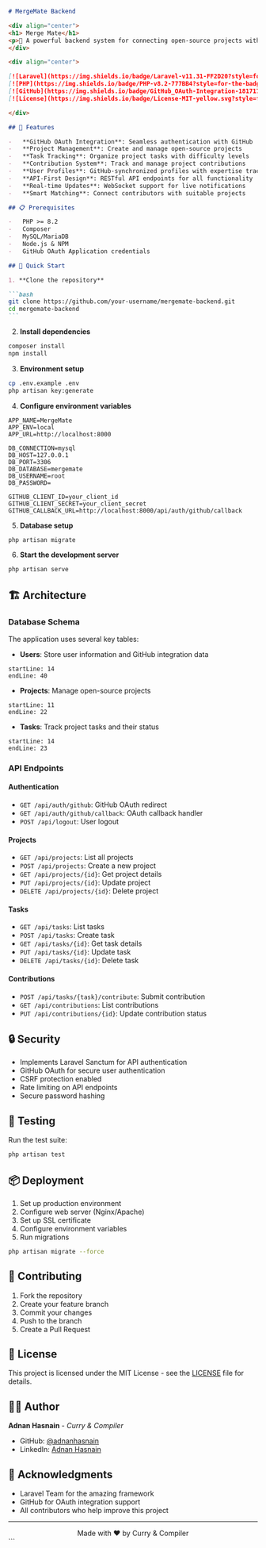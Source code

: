 ````markdown
# MergeMate Backend

<div align="center">
<h1> Merge Mate</h1>
<p>🚀 A powerful backend system for connecting open-source projects with contributors</p>
</div>

<div align="center">

[![Laravel](https://img.shields.io/badge/Laravel-v11.31-FF2D20?style=for-the-badge&logo=laravel&logoColor=white)](https://laravel.com)
[![PHP](https://img.shields.io/badge/PHP-v8.2-777BB4?style=for-the-badge&logo=php&logoColor=white)](https://php.net)
[![GitHub](https://img.shields.io/badge/GitHub_OAuth-Integration-181717?style=for-the-badge&logo=github&logoColor=white)](https://github.com)
[![License](https://img.shields.io/badge/License-MIT-yellow.svg?style=for-the-badge)](LICENSE)

</div>

## 🌟 Features

-   **GitHub OAuth Integration**: Seamless authentication with GitHub
-   **Project Management**: Create and manage open-source projects
-   **Task Tracking**: Organize project tasks with difficulty levels
-   **Contribution System**: Track and manage project contributions
-   **User Profiles**: GitHub-synchronized profiles with expertise tracking
-   **API-First Design**: RESTful API endpoints for all functionality
-   **Real-time Updates**: WebSocket support for live notifications
-   **Smart Matching**: Connect contributors with suitable projects

## 📋 Prerequisites

-   PHP >= 8.2
-   Composer
-   MySQL/MariaDB
-   Node.js & NPM
-   GitHub OAuth Application credentials

## 🚀 Quick Start

1. **Clone the repository**

```bash
git clone https://github.com/your-username/mergemate-backend.git
cd mergemate-backend
```
````

2. **Install dependencies**

```bash
composer install
npm install
```

3. **Environment setup**

```bash
cp .env.example .env
php artisan key:generate
```

4. **Configure environment variables**

```env
APP_NAME=MergeMate
APP_ENV=local
APP_URL=http://localhost:8000

DB_CONNECTION=mysql
DB_HOST=127.0.0.1
DB_PORT=3306
DB_DATABASE=mergemate
DB_USERNAME=root
DB_PASSWORD=

GITHUB_CLIENT_ID=your_client_id
GITHUB_CLIENT_SECRET=your_client_secret
GITHUB_CALLBACK_URL=http://localhost:8000/api/auth/github/callback
```

5. **Database setup**

```bash
php artisan migrate
```

6. **Start the development server**

```bash
php artisan serve
```

## 🏗️ Architecture

### Database Schema

The application uses several key tables:

-   **Users**: Store user information and GitHub integration data

```php:database/migrations/0001_01_01_000000_create_users_table.php
startLine: 14
endLine: 40
```

-   **Projects**: Manage open-source projects

```php:database/migrations/2024_12_02_085251_create_projects_table.php
startLine: 11
endLine: 22
```

-   **Tasks**: Track project tasks and their status

```php:database/migrations/2024_12_02_085329_create_tasks_table.php
startLine: 14
endLine: 23
```

### API Endpoints

#### Authentication

-   `GET /api/auth/github`: GitHub OAuth redirect
-   `GET /api/auth/github/callback`: OAuth callback handler
-   `POST /api/logout`: User logout

#### Projects

-   `GET /api/projects`: List all projects
-   `POST /api/projects`: Create a new project
-   `GET /api/projects/{id}`: Get project details
-   `PUT /api/projects/{id}`: Update project
-   `DELETE /api/projects/{id}`: Delete project

#### Tasks

-   `GET /api/tasks`: List tasks
-   `POST /api/tasks`: Create task
-   `GET /api/tasks/{id}`: Get task details
-   `PUT /api/tasks/{id}`: Update task
-   `DELETE /api/tasks/{id}`: Delete task

#### Contributions

-   `POST /api/tasks/{task}/contribute`: Submit contribution
-   `GET /api/contributions`: List contributions
-   `PUT /api/contributions/{id}`: Update contribution status

## 🔒 Security

-   Implements Laravel Sanctum for API authentication
-   GitHub OAuth for secure user authentication
-   CSRF protection enabled
-   Rate limiting on API endpoints
-   Secure password hashing

## 🧪 Testing

Run the test suite:

```bash
php artisan test
```

## 📦 Deployment

1. Set up production environment
2. Configure web server (Nginx/Apache)
3. Set up SSL certificate
4. Configure environment variables
5. Run migrations

```bash
php artisan migrate --force
```

## 🤝 Contributing

1. Fork the repository
2. Create your feature branch
3. Commit your changes
4. Push to the branch
5. Create a Pull Request

## 📝 License

This project is licensed under the MIT License - see the [LICENSE](LICENSE) file for details.

## 👨‍💻 Author

**Adnan Hasnain** - _Curry & Compiler_

-   GitHub: [@adnanhasnain](https://github.com/adnanhasnain)
-   LinkedIn: [Adnan Hasnain](https://linkedin.com/in/adnanhasnain)

## 🙏 Acknowledgments

-   Laravel Team for the amazing framework
-   GitHub for OAuth integration support
-   All contributors who help improve this project

---

<div align="center">
  Made with ❤️ by Curry & Compiler
</div>
```
